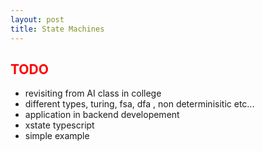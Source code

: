 ```yaml
---
layout: post
title: State Machines 
---
```


<h2> <span style="color:red"> TODO </span> </h2>

- revisiting from AI class in college
- different types, turing, fsa, dfa , non determinisitic etc...
- application in backend developement
- xstate typescript
- simple example
